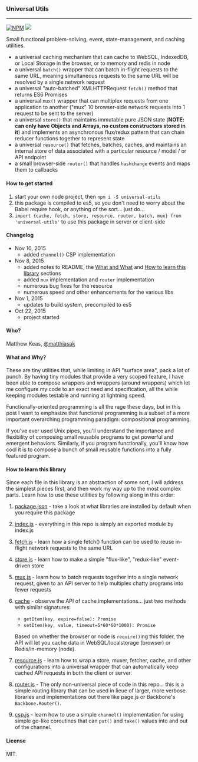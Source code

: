 ### Universal Utils

---

[![NPM](https://nodei.co/npm/universal-utils.png)](https://nodei.co/npm/universal-utils/)
![](https://david-dm.org/matthiasak/universal-utils.svg)

Small functional problem-solving, event, state-management, and caching utilities.

- a universal caching mechanism that can cache to WebSQL, IndexedDB, or Local Storage in the browser, or to memory and redis in node
- a universal `batch()` wrapper that can batch in-flight requests to the same URL, meaning simultaneous requests to the same URL will be resolved by a single network request
- a universal "auto-batched" XMLHTTPRequest `fetch()` method that returns ES6 Promises
- a universal `mux()` wrapper that can multiplex requests from one application to another ("mux" 10 browser-side network requests into 1 request to be sent to the server)
- a universal `store()` that maintains immutable pure JSON state (**NOTE: can only have Objects and Arrays, no custom constructors stored in it**) and implements an asynchronous flux/redux pattern that can chain reducer functions together to represent state
- a universal `resource()` that fetches, batches, caches, and maintains an internal store of data associated with a particular resource / model / or API endpoint
- a small browser-side `router()` that handles `hashchange` events and maps them to callbacks

#### How to get started

1. start your own node project, then `npm i -S universal-utils`
2. this package is compiled to es5, so you don't need to worry about the Babel require hook, or anything of the sort... just do...
3. `import {cache, fetch, store, resource, router, batch, mux} from 'universal-utils'` to use this package in server or client-side

#### Changelog

- Nov 10, 2015
    - added `channel()` CSP implementation
- Nov 8, 2015
    - added notes to README, the [What and What](#what-and-why) and [How to learn this library](#how-to-learn-this-library) sections
    - added `mux` implementation and `router` implementation
    - numerous bug fixes for the resource
    - numerous speed and other enhancements for the various libs
- Nov 1, 2015
    - updates to build system, precompiled to es5
- Oct 22, 2015
    - project started

#### Who?

Matthew Keas, [@matthiasak](https://twitter.com/@matthiasak)

#### What and Why?

These are tiny utilities that, while limiting in API "surface area", pack a lot of punch. By having tiny modules that provide a very scoped feature, I have been able to compose wrappers and wrappers (around wrappers) which let me configure my code to an exact need and specification, all the while keeping modules testable and running at lightning speed.

Functionally-oriented programming is all the rage these days, but in this post I want to emphasize that functional programming is a subset of a more important overarching programming paradigm: compositional programming.

If you've ever used Unix pipes, you'll understand the importance and flexibility of composing small reusable programs to get powerful and emergent behaviors. Similarly, if you program functionally, you'll know how cool it is to compose a bunch of small reusable functions into a fully featured program.

#### How to learn this library

Since each file in this library is an abstraction of some sort, I will address the simplest pieces first, and then work my way up to the most complex parts. Learn how to use these utilities by following along in this order:

1. [package.json](package.json) - take a look at what libraries are installed by default when you require this package
2. [index.js](src/index.js) - everything in this repo is simply an exported module by index.js
3. [fetch.js](src/fetch.js) - learn how a single fetch() function can be used to reuse in-flight network requests to the same URL
4. [store.js](src/store.js) - learn how to make a simple "flux-like", "redux-like" event-driven store
5. [mux.js](src/mux.js) - learn how to batch requests together into a single network request, given to an API server to help multiplex chatty programs into fewer requests
6. [cache](src/cache) - observe the API of cache implementations... just two methods with similar signatures:

    - `getItem(key, expire=false): Promise`
    - `setItem(key, value, timeout=5*60*60*1000): Promise`

    Based on whether the browser or node is `require()`ing this folder, the API will let you cache data in WebSQL/localstorage (browser) or Redis/in-memory (node).

7. [resource.js](src/resource.js) - learn how to wrap a store, muxer, fetcher, cache, and other configurations into a universal wrapper that can automatically keep cached API requests in both the client or server.
8. [router.js](src/router.js) - The only non-universal piece of code in this repo... this is a simple routing library that can be used in lieue of larger, more verbose libraries and implementations out there like page.js or Backbone's `Backbone.Router()`.
9. [csp.js](src/csp.js) - learn how to use a simple `channel()` implementation for using simple go-like coroutines that can `put()` and `take()` values into and out of the channel.

#### License

MIT.
